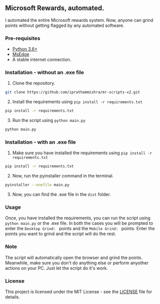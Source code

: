 ## Microsoft Rewards, automated.

I automated the entire Microsoft rewards system. Now, anyone can grind points without getting flagged by any automated software.

### Pre-requisites

- [Python 3.6+](https://www.python.org/downloads/)
- [MsEdge](https://www.microsoft.com/en-us/edge)
- A stable internet connection.

### Installation - without an .exe file

1. Clone the repository.

```bash
git clone https://github.com/iprathammishra/mr-scripts-v2.git
```

2. Install the requirements using `pip install -r requirements.txt`

```bash
pip install -r requirements.txt
```

3. Run the script using `python main.py`

```bash
python main.py
```

### Installation - with an .exe file

1. Make sure you have installed the requirements using `pip install -r requirements.txt`

```bash
pip install -r requirements.txt
```

2. Now, run the pyinstaller command in the terminal.

```bash
pyinstaller --onefile main.py
```

3. Now, you can find the .exe file in the `dist` folder.

### Usage

Once, you have installed the requirements, you can run the script using `python main.py` or the .exe file. In both the cases you will be prompted to enter the `Desktop Grind: ` points and the `Mobile Grind: ` points. Enter the points you want to grind and the script will do the rest.

### Note

The script will automatically open the browser and grind the points. Meanwhile, make sure you don't do anything else or perform anyother actions on your PC. Just let the script do it's work.

### License

This project is licensed under the MIT License - see the [LICENSE](LICENSE) file for details.
